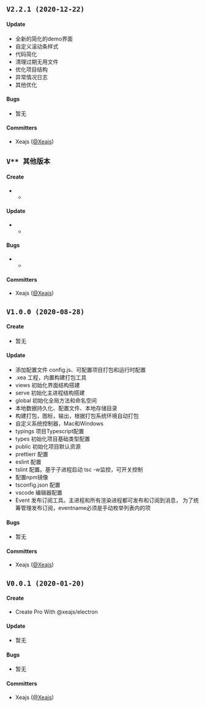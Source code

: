 ## `V2.2.1 (2020-12-22)`

#### Update

- 全新的简化的demo界面
- 自定义滚动条样式
- 代码简化
- 清理过期无用文件
- 优化项目结构
- 异常情况日志
- 其他优化

#### Bugs

- 暂无

#### Committers

- Xeajs ([@Xeajs](https://github.com/xeajs))

## `V** 其他版本`

#### Create

  - *

#### Update

  - *

#### Bugs

  - *

#### Committers

- Xeajs ([@Xeajs](https://github.com/xeajs))

## `V1.0.0 (2020-08-28)`

#### Create

- 暂无

#### Update

- 添加配置文件 config.js、可配置项目打包和运行时配置
- .xea 工程，内置构建打包工具
- views 初始化界面结构搭建
- serve 初始化主进程结构搭建
- global 初始化全局方法和命名空间
- 本地数据持久化、配置文件、本地存储目录
- 构建打包，图标，输出，根据打包系统环境自动打包
- 自定义系统控制器，Mac和Windows
- typings 项目Typescript配置
- types 初始化项目基础类型配置
- public 初始化项目默认资源
- prettierr 配置
- eslint 配置
- tslint 配置。基于子进程启动 tsc -w监控，可开关控制
- 配置npm镜像
- tsconfig.json 配置
- vscode 编辑器配置
- Event 发布订阅工具。主进程和所有渲染进程都可发布和订阅到消息， 为了统筹管理发布订阅，eventname必须是手动枚举列表内的项

#### Bugs

- 暂无

#### Committers

- Xeajs ([@Xeajs](https://github.com/xeajs))

## `V0.0.1 (2020-01-20)`

#### Create

- Create Pro With @xeajs/electron

#### Update

- 暂无

#### Bugs

- 暂无

#### Committers

- Xeajs ([@Xeajs](https://github.com/xeajs))
